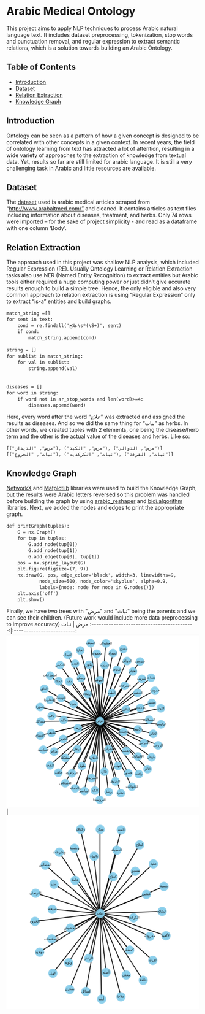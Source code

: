 # Arabic Medical Ontology
This project aims to apply NLP techniques to process Arabic natural language text. It includes dataset preprocessing, tokenization, stop words and punctuation removal, and regular expression to extract semantic relations, which is a solution towards building an Arabic Ontology.

## Table of Contents
* [Introduction](#introduction)
* [Dataset](#dataset)
* [Relation Extraction](#relation-extraction)
* [Knowledge Graph](#knowledge-graph)

## Introduction
Ontology can be seen as a pattern of how a given concept is designed to be correlated with other concepts in a given context. In recent years, the field of ontology learning from text has attracted a lot of attention, resulting in a wide variety of approaches to the extraction of knowledge from textual data. Yet, results so far are still limited for arabic language. It is still a very challenging task in Arabic and little resources are available.

## Dataset
The [dataset](https://github.com/DanaKailani/Arabic_Med_Ontology/tree/main/Dataset/medHerb) used is arabic medical articles scraped from “http://www.arabaltmed.com/” and cleaned. It contains articles as text files including information about diseases, treatment, and herbs. Only 74 rows were imported – for the sake of project simplicity - and read as a dataframe with one column ‘Body’.

## Relation Extraction
The approach used in this project was shallow NLP analysis, which included Regular Expression (RE). Usually Ontology Learning or Relation Extraction tasks also use NER (Named Entity Recognition) to extract entities but Arabic tools either required a huge computing power or just didn’t give accurate results enough to build a simple tree. Hence, the only eligible and also very common approach to relation extraction is using “Regular Expression” only to extract “is-a” entities and build graphs.
```
match_string =[]
for sent in text:
    cond = re.findall('علاج\s*(\S+)', sent)
    if cond:
        match_string.append(cond)

string = []
for sublist in match_string:
    for val in sublist:
        string.append(val)
        

diseases = []
for word in string:
    if word not in ar_stop_words and len(word)>=4:
        diseases.append(word)
```
Here, every word after the word “علاج” was extracted and assigned the results as diseases. And so we did the same thing for “نبات” as herbs. In other words, we created tuples with 2 elements, one being the disease/herb term and the other is the actual value of the diseases and herbs. Like so:
```
[("مرض", "الديدان"), ("مرض", "الكبد"), ("مرض", الدوالي")]
[("نبات", "الخروع"), ("نبات", "الكركديه"), ("نبات", القرفة")]
```

## Knowledge Graph
[NetworkX](https://pypi.org/project/networkx/) and [Matplotlib](https://pypi.org/project/matplotlib/) libraries were used to build the Knowledge Graph, but the results were Arabic letters reversed so this problem was handled before building the graph by using [arabic_reshaper](https://pypi.org/project/arabic-reshaper/) and [bidi.algorithm ](https://pypi.org/project/python-bidi/) libraries. Next, we added the nodes and edges to print the appropriate graph.
```  
def printGraph(tuples):
    G = nx.Graph()
    for tup in tuples:
        G.add_node(tup[0])
        G.add_node(tup[1])
        G.add_edge(tup[0], tup[1])
    pos = nx.spring_layout(G)
    plt.figure(figsize=(7, 9))
    nx.draw(G, pos, edge_color='black', width=3, linewidths=9,
            node_size=500, node_color='skyblue', alpha=0.9,
            labels={node: node for node in G.nodes()})
    plt.axis('off')
    plt.show()

```
Finally, we have two trees with "مرض" and "نبات" being the parents and we can see their children.
(Future work would include more data preprocessing to improve accuracy) 
مرض                 |                                         نبات
:------------------------------------------:|:-------------------------:
![Screenshot 1](Screenshots/Untitled6.png)  |  ![Screenshot 2](Screenshots/Untitled7.png)
